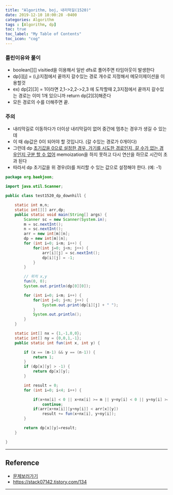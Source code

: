 ```yaml
---
title: "Algorithm, boj, 내리막길(1520)"
date: 2019-12-10 18:00:28 -0400
categories: Algorithm
tags : [Algorithm, dp]
toc: true
toc_label: "My Table of Contents"
toc_icon: "cog"
---
```




### 틀린이유와 풀이
- boolean[][] visitied을 이용해서 일반 dfs로 풀어주면 타임아웃이 발생한다
- dp[i][j] = (i,j)지점에서 끝까지 갈수있는 경로 개수로 지정해서 메모이제이션을 이용할것
- ex) dp[2][3] = 1이라면 2,1->2,2->2,3 에 도착할때 2,3지점에서 끝까지 갈수있는 경로는 이미 1개 있으니까 return dp[2][3]해준다
- 모든 경로의 수를 더해주면 끝.

### 주의
- 내리막길로 이동하다가 더이상 내리막길이 없어 중간에 멈추는 경우가 생길 수 있는데
- 이 때 dp값은 0이 되어야 할 것입니다. (갈 수있는 경로가 0개이다)
- 그런데 dp <u>초기값을 0으로 설정한 경우, 가기를 시도한 경로인지, 갈 수가 없는 경우인지 구분 할 수 없어</u> memoization을 하지 못하고 다시 연산을 하므로 시간이 초과 된다
- 따라서 dp 초기값을 위 경우(0)를 처리할 수 있는 값으로 설정해야 한다. (예: -1)



```java
package org.baekjoon;

import java.util.Scanner;

public class test1520_dp_downhill {

	static int m,n;
	static int[][] arr,dp;
	public static void main(String[] args) {
		Scanner sc = new Scanner(System.in);
		m = sc.nextInt();
		n = sc.nextInt();
		arr = new int[m][n];
		dp = new int[m][n];
		for (int i=0; i<m; i++) {
			for(int j=0; j<n; j++) {
				arr[i][j] = sc.nextInt();
				dp[i][j] = -1;
			}
		}

		// 위치 x,y
		fun(0, 0);
		System.out.println(dp[0][0]);

		for (int i=0; i<m; i++) {
			for(int j=0; j<n; j++) {
				System.out.print(dp[i][j] + " ");
			}
			System.out.println();
		}
	}

	static int[] nx = {1,-1,0,0};
	static int[] ny = {0,0,1,-1};
	public static int fun(int x, int y) {

		if (x == (m-1) && y == (n-1)) {
			return 1;
		}
		if (dp[x][y] > -1) {
			return dp[x][y];
		}

		int result = 0;
		for (int i=0; i<4; i++) {

			if(x+nx[i] < 0 || x+nx[i] >= m || y+ny[i] < 0 || y+ny[i] >=n)
				continue;
			if(arr[x+nx[i]][y+ny[i]] < arr[x][y])
				result += fun(x+nx[i], y+ny[i]);
		}

		return dp[x][y]=result;
	}

}

```

---
## Reference
- [문제보러가기](https://www.acmicpc.net/problem/1520)
- <https://stack07142.tistory.com/134>
---
